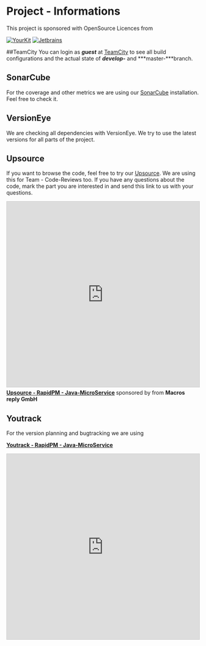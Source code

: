# Project - Informations

This project is sponsored with OpenSource Licences from 

[![YourKit](../_data/yklogo.png)](https://www.yourkit.com/java/profiler/features/)
[![Jetbrains](../_data/logo_intellij_idea.png)](https://www.jetbrains.com/idea/)



##TeamCity
You can login as ***guest*** at [TeamCity](http://build.rapidpm.org:8080/project.html?projectId=RapidPM_RapidPMMicroservice&tab=projectOverview) to see all build configurations and the actual
state of ***develop-*** and ***master-***branch.

## SonarCube
For the coverage and other metrics we are using our [SonarCube](http://78.47.240.2:8080) installation. Feel free to check it.

## VersionEye
We are checking all dependencies with VersionEye. We try to use the latest versions 
for all parts of the project.

## Upsource
If you want to browse the code, feel free to try our [Upsource](http://review.rapidpm.org:8080/JMS/view).
We are using this for Team - Code-Reviews too. If you have any questions about the code, mark the part you are interested in and send this link to us with your questions.

<iframe src="http://review.rapidpm.org:8080/JMS/view" width="595" height="485" frameborder="0" marginwidth="0" marginheight="0" scrolling="yes" style="border:1px solid #CCC; border-width:1px; margin-bottom:5px; max-width: 100%;" allowfullscreen> </iframe> <div style="margin-bottom:5px"> <strong> <a href="http://review.rapidpm.org:8080/JMS/view" title="Upsource - RapidPM - Java-Microservice" target="_blank">Upsource - RapidPM - Java-MicroService</a> </strong> sponsored by from <strong>Macros reply GmbH</strong> </div>

## Youtrack
For the version planning and bugtracking we are using <div style="margin-bottom:5px"> <strong> <a href="http://issues.rapidpm.org:8080/issues/JMS?q=State%3A+Submitted+%2C+Open+%2C+%7BIn+Progress%7D++%2C+%7BTo+be+discussed%7D+%2C+Reopened+%2C+%7BOn+Hold%7D" title="Youtrack - RapidPM - Java-MicroService" target="_blank">Youtrack - RapidPM - Java-MicroService</a> </strong> </div>

<iframe src="http://issues.rapidpm.org:8080/issues/JMS?q=State%3A+Submitted+%2C+Open+%2C+%7BIn+Progress%7D++%2C+%7BTo+be+discussed%7D+%2C+Reopened+%2C+%7BOn+Hold%7D" width="595" height="485" frameborder="0" marginwidth="0" marginheight="0" scrolling="yes" style="border:1px solid #CCC; border-width:1px; margin-bottom:5px; max-width: 100%;" allowfullscreen> </iframe>

